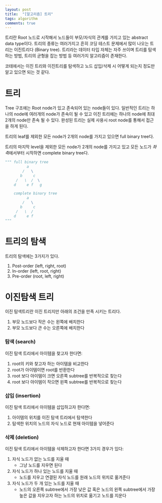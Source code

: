 ```yaml
---
layout: post
title:  "[알고리즘] 트리"
tags: algorithm
comments: true
---
```


트리란 Root 노드로 시작해서 노드들이 부모/자식의 관계를 가지고 있는 abstract data type이다. 트리의 종류는 여러가지고 흔히 코딩 테스트 문제에서 많이 나오는 트리는 이진트리다 (Binary tree). 트리라는 데이터 타입 자체는 자주 쓰이며 트리를 탐색하는 방법, 트리의 균형을 잡는 방법 등 여러가지 알고리즘이 존재한다. 

코테에서는 이진 트리와 이진트리를 탐색하고 노드 삽입/삭제 시 어떻게 되는지 정도만 알고 있으면 되는 것 같다.

# 트리 
Tree 구조에는 Root node가 있고 존속되어 있는 node들이 있다. 일반적인 트리는 하나의 node에 여러개의 node가 존속이 될 수 있고 이진 트리에는 하나의 node에 최대 2개의 node만 존속 될 수 있다. 완성된 트리는 실제 사용시 root node를 통해서 접근을 하게 된다. 

트리의 leaf를 제외한 모든 node가 2개의 node를 가지고 있으면 full binary tree다. 

트리의 마지막 level을 제외한 모든 node가 2개의 node를 가지고 있고 모든 노드가 *좌측*에서부터 시작하면 complete binary tree다. 

```python
""" full binary tree
          a
        /   \
       b     c
     /   \  /  \
    d     e f   g

    complete binary tree
          a
        /   \
       b     c
     /   \  /  
    d     e f   
"""
```

# 트리의 탐색
트리의 탐색에는 3가지가 있다. 
1. Post-order (left, right, root)
2. In-order (left, root, right)
3. Pre-order (root, left, right)

# 이진탐색 트리
이진 탐색트리란 이진 트리지만 아래의 조건을 만족 시키는 트리다.

1. 부모 노드보다 작은 수는 왼쪽에 배치한다
2. 부모 노드보다 큰 수는 오른쪽에 배치한다

### 탐색 (search)
이진 탐색 트리에서 아이템을 찾고자 한다면:
1. root의 키와 찾고자 하는 아이템을 비교한다
2. root가 아이템이면 root를 반환한다
3. root 보다 아이템이 크면 오른쪽 subtree를 반복적으로 찾는다
4. root 보다 아이템이 작으면 왼쪽 subtree를 반복적으로 찾는다

### 삽입 (insertion)
이진 탐색 트리에서 아이템을 삽입하고자 한다면:
1. 아이템의 위치를 이진 탐색 트리에서 탐색한다
2. 탐색한 위치의 노드의 자식 노드로 현재 아이템을 넣어준다

### 삭제 (deletion)
이진 탐색 트리에서 아이템을 삭제하고자 한다면 3가지 경우가 있다:
1. 자식 노드가 없는 노드를 지울 때
    - 그냥 노드를 지우면 된다
2. 자식 노드가 하나 있는 노드를 지울 때
    - 노드를 지우고 연결된 자식 노드를 원래 노드의 위치로 옮겨준다
3. 자식 노드가 두 개 있는 노드를 지울 때
    - 노드의 오른쪽 subtree에서 가장 낮은 값 혹은 노드의 왼쪽 subtree에서 가장 높은 값을 지우고자 하는 노드의 위치로 옮기고 노드를 지운다





